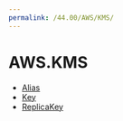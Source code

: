 ```yaml
---
permalink: /44.00/AWS/KMS/
---
```


# AWS.KMS



* [Alias](Alias.md)
* [Key](Key.md)
* [ReplicaKey](ReplicaKey.md)
